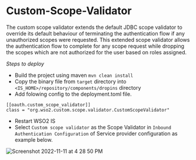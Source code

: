 # Custom-Scope-Validator

The custom scope validator extends the default JDBC scope validator to override its default behaviour of terminating the authentication flow if any unauthorized scopes were requested. This extended scope validator allows the authentication flow to complete for any scope request while dropping the scopes which are not authorized for the user based on roles assigned.

*Steps to deploy*
- Build the project using maven `mvn clean install`
- Copy the binary file from `target` directory into `<IS_HOME>/repository/components/dropins` directory
- Add folowing config to the deployment.toml file.
```
[[oauth.custom_scope_validator]]
class = "org.wso2.custom.scope.validator.CustomScopeValidator"
```
- Restart WSO2 IS
- Select `Custom scope validator` as the Scope Validator in `Inbound Authentication Configuration` of Service provider configuration as example below.


![Screenshot 2022-11-11 at 4 28 50 PM](https://user-images.githubusercontent.com/42811248/201326756-27d5ecb5-f0a4-4349-92f8-18b3e12e9db0.png)

